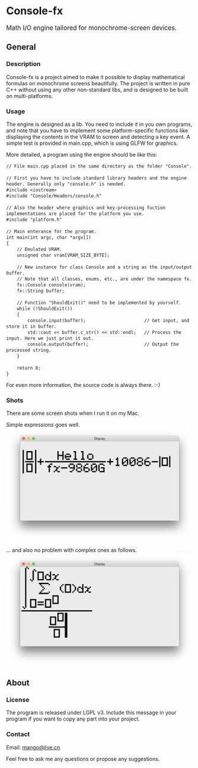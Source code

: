 # Console-fx
<big> Math I/O engine tailored for monochrome-screen devices. </big>

## General

### Description
Console-fx is a project aimed to make it possible to display mathematical formulas on monochrome screens beautifully. The
project is written in pure C++ without using any other non-standard libs, and is designed to be built on multi-platforms.

### Usage
The engine is designed as a lib. You need to include it in you own programs, and note that you have to implement some
platform-specific functions like displaying the contents in the VRAM to screen and detecting a key event. A simple test
is provided in main.cpp, which is using GLFW for graphics.

More detailed, a program using the engine should be like this:
```
// File main.cpp placed in the same directory as the folder "Console".

// First you have to include standard library headers and the engine header. Generally only "console.h" is needed.
#include <iostream>
#include "Console/Headers/console.h"

// Also the header where graphics and key-processing fuction implementations are placed for the platform you use.
#include "platform.h"

// Main enterance for the program.
int main(int argc, char *argv[])
{
    // Emulated VRAM.
    unsigned char vram[VRAM_SIZE_BYTE];

    // New instance for class Console and a string as the input/output buffer.
    // Note that all classes, enums, etc., are under the namespace fx.
    fx::Console console(vram);
    fx::String buffer;
    
    // Function "ShouldExit()" need to be implemented by yourself.
    while (!ShouldExit())
    {
        console.input(buffer);                      // Get input, and store it in buffer.
        std::cout << buffer.c_str() << std::endl;   // Process the input. Here we just print it out.
        console.output(buffer);                     // Output the processed string.
    }
    
    return 0;
}

```

For even more information, the source code is always there. :-)

### Shots
There are some screen shots when I run it on my Mac.

Simple expressions goes well.
![01](Shots/01.png)

... and also no problem with complex ones as follows.
![02](Shots/02.png)

## About

### License
The program is released under LGPL v3. Include this message in your program if you want to copy any part into your project.

### Contact
Email: mango@live.cn

Feel free to ask me any questions or propose any suggestions.

